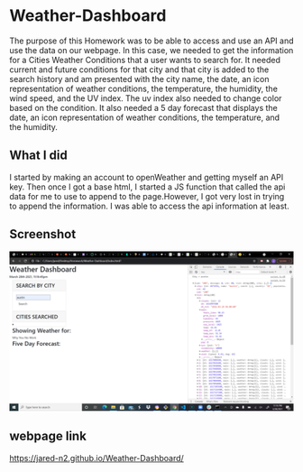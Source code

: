 # Weather-Dashboard
The purpose of this Homework was to be able to access and use an API and use the data on our webpage. In this case, we needed to get the information for a Cities Weather Conditions that a user wants to search for. It needed current and future conditions for that city and that city is added to the search history and am presented with the city name, the date, an icon representation of weather conditions, the temperature, the humidity, the wind speed, and the UV index. The uv index also needed to change color based on the condition. It also needed a 5 day forecast that displays the date, an icon representation of weather conditions, the temperature, and the humidity.

## What I did
I started by making an account to openWeather and getting myself an API key. Then once I got a base html, I started a JS function that called the api data for me to use to append to the page.However, I got very lost in trying to append the information. I was able to access the api information at least.

## Screenshot
![screenshot](./assets/Screenshot-14.png)

## webpage link 
https://jared-n2.github.io/Weather-Dashboard/

